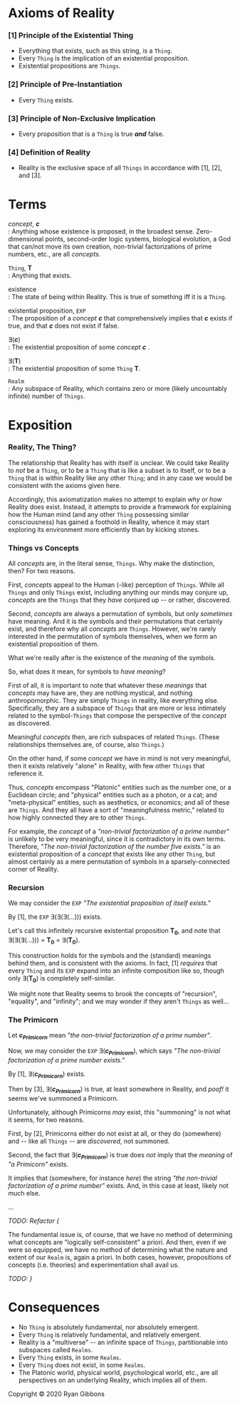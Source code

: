 # Axioms of Reality
  
### [1] Principle of the Existential Thing
  
- Everything that exists, such as this string, is a `Thing`.
- Every `Thing` is the implication of an existential proposition.
- Existential propositions are `Things`.
  
### [2] Principle of Pre-Instantiation
  
- Every `Thing` exists.
  
### [3] Principle of Non-Exclusive Implication
  
- Every proposition that is a `Thing` is true _**and**_ false.
  
### [4] Definition of Reality
  
- Reality is the exclusive space of all `Things` in accordance with [1], [2], and [3].
  
# Terms
  
_concept_, _**c**_  
: Anything whose existence is proposed, in the broadest sense. Zero-dimensional points, second-order logic systems, biological evolution, a God that can/not move its own creation, non-trivial factorizations of prime numbers, etc., are all _concepts_.  
  
`Thing`, __T__  
: Anything that exists.
  
existence  
: The state of being within Reality. This is true of something iff it is a `Thing`.
  
existential proposition, `EXP`  
: The proposition of a _concept_ _**c**_ that comprehensively implies that _**c**_ exists if true, and that _**c**_ does not exist if false.
  
∃(_**c**_)  
: The existential proposition of some _concept **c**_  .
  
∃(__T__)  
: The existential proposition of some `Thing` __T__.
  
`Realm`  
: Any subspace of Reality, which contains zero or more (likely uncountably infinite) number of `Things`.
  
# Exposition
  
### Reality, The Thing?
  
The relationship that Reality has with itself is unclear. We could take Reality to _not_ be a `Thing`, or to be a `Thing` that is like a subset is to itself, or to be a `Thing` that is within Reality like any other `Thing`; and in any case we would be consistent with the axioms given here.
  
Accordingly, this axiomatization makes no attempt to explain _why_ or _how_ Reality does exist. Instead, it attempts to provide a framework for explaining how the Human mind (and any other `Thing` possessing similar consciousness) has gained a foothold in Reality, whence it may start exploring its environment more efficiently than by kicking stones.
  
### Things vs Concepts
  
All _concepts_ are, in the literal sense, `Things`. Why make the distinction, then? For two reasons.
  
First, _concepts_ appeal to the Human (-like) perception of `Things`. While all `Things` and only `Things` exist, including anything our minds may conjure up, _concepts_ are the `Things` that they _have_ conjured up -- or rather, discovered.
  
Second, _concepts_ are always a permutation of symbols, but only _sometimes_ have meaning. And it is the symbols and their permutations that certainly exist, and therefore why all _concepts_ are `Things`. However, we're rarely interested in the permutation of symbols themselves, when we form an existential proposition of them.
  
What we're really after is the existence of the _meaning_ of the symbols.
  
So, what does it mean, for symbols to _have meaning_?
  
First of all, it is important to note that whatever these _meanings_ that _concepts_ may have are, they are nothing mystical, and nothing anthropomorphic. They are simply `Things` in reality, like everything else. Specifically, they are a subspace of `Things` that are more or less intimately related to the symbol-`Things` that compose the perspective of the _concept_ as discovered.
  
Meaningful _concepts_ then, are rich subspaces of related `Things`. (These relationships themselves are, of course, also `Things`.)
  
On the other hand, if some _concept_ we have in mind is not very meaningful, then it exists relatively "alone" in Reality, with few other `Things` that reference it.
  
Thus, _concepts_ encompass "Platonic" entities such as the number one, or a Euclidean circle; and "physical" entities such as a photon, or a cat; and "meta-physical" entities, such as aesthetics, or economics; and all of these are `Things`. And they all have a sort of "meaningfulness metric," related to how highly connected they are to other `Things`.
  
For example, the _concept_ of a _"non-trivial factorization of a prime number"_ is unlikely to be very meaningful, since it is contradictory in its own terms.
Therefore, _"The non-trivial factorization of the number five exists."_ is an existential proposition of a _concept_ that exists like any other `Thing`, but almost certainly as a mere permutation of symbols in a sparsely-connected corner of Reality.
  
### Recursion
  
We may consider the `EXP` _"The existential proposition of itself exists."_
  
By [1], the `EXP` ∃(∃(∃(...))) exists.
  
Let's call this infinitely recursive existential proposition __T<sub>0</sub>__, and note that ∃(∃(∃(...))) = __T<sub>0</sub>__ = ∃(__T<sub>0</sub>__).
  
This construction holds for the symbols and the (standard) meanings behind them, and is consistent with the axioms. In fact, [1] _requires_ that every `Thing` and its `EXP` expand into an infinite composition like so, though only ∃(__T<sub>0</sub>__) is completely self-similar.
  
We might note that Reality seems to brook the concepts of "recursion", "equality", and "infinity"; and we may wonder if they aren't `Things` as well... 
  
### The Primicorn
  
Let _**c<sub>Primicorn</sub>**_ mean _"the non-trivial factorization of a prime number"_.
  
Now, we may consider the `EXP` ∃(_**c<sub>Primicorn</sub>**_), which says _"The non-trivial factorization of a prime number exists."_
  
By [1], ∃(_**c<sub>Primicorn</sub>**_) exists.
  
Then by [3], ∃(_**c<sub>Primicorn</sub>**_) is true, at least somewhere in Reality, and _poof!_ it seems we've summoned a Primicorn.
  
Unfortunately, although Primicorns _may_ exist, this "summoning" is not what it seems, for two reasons.
  
First, by [2], Primicorns either do not exist at all, or they do (somewhere) and -- like all `Things` -- are _discovered_, not summoned. 
  
Second, the fact that ∃(_**c<sub>Primicorn</sub>**_) is true does _not_ imply that the _meaning_ of _"a Primicorn"_ exists.
  
It implies that (somewhere, for instance _here_) the string _"the non-trivial factorization of a prime number"_ exists. And, in this case at least, likely not much else.
  
...
  
_TODO: Refactor {_

The fundamental issue is, of course, that we have no method of determining what concepts are "logically self-consistent" a priori. And then, even if we were so equipped, we have no method of determining what the nature and extent of our `Realm` is, again a priori. In both cases, however, propositions of concepts (i.e. theories) and experimentation shall avail us.  
  
_TODO: }_
  
# Consequences
  
- No `Thing` is absolutely fundamental, nor absolutely emergent.
- Every `Thing` is relatively fundamental, and relatively emergent.
- Reality is a "multiverse" -- an infinite space of `Things`, partitionable into subspaces called `Realms`.
- Every `Thing` exists, in some `Realms`.
- Every `Thing` does not exist, in some `Realms`.
- The Platonic world, physical world, psychological world, etc., are all perspectives on an underlying Reality, which implies all of them.
  
  
Copyright © 2020 Ryan Gibbons
